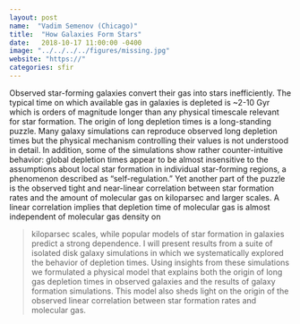 ```yaml
---
layout: post
name:  "Vadim Semenov (Chicago)"
title:  "How Galaxies Form Stars"
date:   2018-10-17 11:00:00 -0400
image: "../../../../figures/missing.jpg"
website: "https://"
categories: sfir
---
```


Observed star-forming galaxies convert their gas into stars 
inefficiently. The typical time on which available gas in galaxies is 
depleted is ~2-10 Gyr which is orders of magnitude longer than any 
physical timescale relevant for star formation. The origin of long 
depletion times is a long-standing puzzle. Many galaxy simulations can 
reproduce observed long depletion times but the physical mechanism 
controlling their values is not understood in detail. In addition, some 
of the simulations show rather counter-intuitive behavior: global 
depletion times appear to be almost insensitive to the assumptions 
about local star formation in individual star-forming regions, a 
phenomenon described as “self-regulation.” Yet another part of the 
puzzle is the observed tight and near-linear correlation between star 
formation rates and the amount of molecular gas on kiloparsec and 
larger scales. A linear correlation implies that depletion time of 
molecular gas is almost independent of molecular gas density on 
>kiloparsec scales, while popular models of star formation in galaxies 
predict a strong dependence. I will present results from a suite of 
isolated disk galaxy simulations in which we systematically explored 
the behavior of depletion times. Using insights from these simulations 
we formulated a physical model that explains both the origin of long 
gas depletion times in observed galaxies and the results of galaxy 
formation simulations. This model also sheds light on the origin of the 
observed linear correlation between star formation rates and molecular 
gas.
